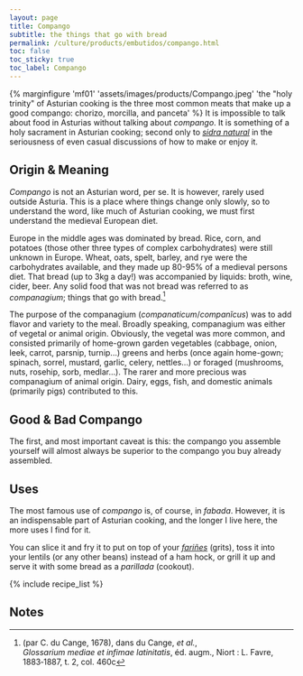 ```yaml
---
layout: page
title: Compango
subtitle: the things that go with bread
permalink: /culture/products/embutidos/compango.html
toc: false
toc_sticky: true
toc_label: Compango
---
```

{% marginfigure 'mf01' 'assets/images/products/Compango.jpeg' 'the "holy trinity" of Asturian cooking is the three most common meats that make up a good compango: chorizo, morcilla, and panceta' %}
It is impossible to talk about food in Asturias without talking about _compango_. It is something of a holy sacrament in Asturian cooking; second only to *[sidra natural](/culture/products/cider/)* in the seriousness of even casual discussions of how to make or enjoy it.

## Origin & Meaning
*Compango* is not an Asturian word, per se. It is however, rarely used outside Asturia. This is a place where things change only slowly, so to understand the word, like much of Asturian cooking, we must first understand the medieval European diet. 

Europe in the middle ages was dominated by bread. Rice, corn, and potatoes (those other three types of complex carbohydrates) were still unknown in Europe. Wheat, oats, spelt, barley, and rye were the carbohydrates available, and they made up 80-95% of a medieval persons diet. That bread (up to 3kg a day!) was accompanied by liquids: broth, wine, cider, beer. Any solid food that was not bread was referred to as *companagium*; things that go with bread.[^1]

The purpose of the companagium (*companaticum*/*companĭcus*) was to add flavor and variety to the meal. Broadly speaking, companagium was either of vegetal or animal origin. Obviously, the vegetal was more common, and consisted primarily of home-grown garden vegetables (cabbage, onion, leek, carrot, parsnip, turnip...) greens and herbs (once again home-gown; spinach, sorrel, mustard, garlic, celery, nettles...) or foraged (mushrooms, nuts, rosehip, sorb, medlar...). The rarer and more precious was companagium of animal origin. Dairy, eggs, fish, and domestic animals (primarily pigs) contributed to this.

## Good & Bad Compango
The first, and most important caveat is this: the compango you assemble yourself will almost always be superior to the compango you buy already assembled.

## Uses
The most famous use of _compango_ is, of course, in _fabada_. However, it is an indispensable part of Asturian cooking, and the longer I live here, the more uses I find for it.

You can slice it and fry it to put on top of your _[fariñes](https://eatingasturias.com/wiki/Fari%C3%B1es "Fariñes")_ (grits), toss it into your lentils (or any other beans) instead of a ham hock, or grill it up and serve it with some bread as a _parillada_ (cookout).

{% include recipe_list %}

## Notes
[^1]: (par C. du Cange, 1678), dans du Cange, _et al._, _Glossarium mediae et infimae latinitatis_, éd. augm., Niort : L. Favre, 1883‑1887, t. 2, col. 460c